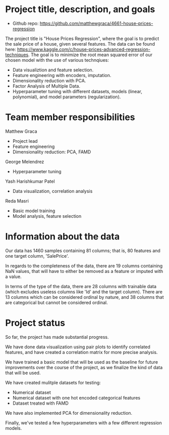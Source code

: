 # Project title, description, and goals
- Github repo: https://github.com/matthewgraca/4661-house-prices-regression

The project title is "House Prices Regression", where the goal is to predict the sale price of a house, given several features. The data can be found here: https://www.kaggle.com/c/house-prices-advanced-regression-techniques. The goal is to minimize the root mean squared error of our chosen model with the use of various technqiues:

- Data visualiztion and feature selection.
- Feature engineering with encoders, imputation.
- Dimensionality reduction with PCA.
- Factor Analysis of Multiple Data.
- Hyperparameter tuning with different datasets, models (linear, polynomial), and model parameters (regularization).

# Team member responsibilities
Matthew Graca

- Project lead
- Feature engineering
- Dimensionality reduction: PCA, FAMD

George Melendrez

- Hyperparameter tuning

Yash Harishkumar Patel

- Data visualization, correlation analysis

Reda Masri

- Basic model training
- Model analysis, feature selection

# Information about the data
Our data has 1460 samples containing 81 columns; that is, 80 features and one target column, 'SalePrice'. 

In regards to the completeness of the data, there are 19 columns containing NaN values, that will have to either be removed as a feature or imputed with a value.

In terms of the type of the data, there are 28 columns with trainable data (which excludes useless columns like 'Id' and the target column). There are 13 columns which can be considered ordinal by nature, and 38 columns that are categorical but cannot be considered ordinal.

# Project status
So far, the project has made substantial progress. 

We have done data visualization using pair plots to identify correlated features, and have created a correlation matrix for more precise analysis.

We have trained a basic model that will be used as the baseline for future improvements over the course of the project, as we finalize the kind of data that will be used.

We have created mulitple datasets for testing:

- Numerical dataset
- Numerical dataset with one hot encoded categorical features
- Dataset treated with FAMD

We have also implemented PCA for dimensionality reduction.

Finally, we've tested a few hyperparameters with a few different regression models.
